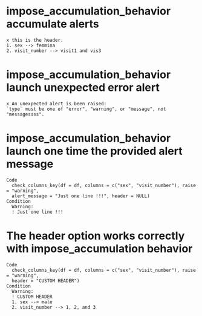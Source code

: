 # impose_accumulation_behavior accumulate alerts

    x this is the header.
    1. sex --> femmina
    2. visit_number --> visit1 and vis3

# impose_accumulation_behavior launch unexpected error alert

    x An unexpected alert is been raised:
    `type` must be one of "error", "warning", or "message", not "messagessss".

# impose_accumulation_behavior launch one time the provided alert message

    Code
      check_columns_key(df = df, columns = c("sex", "visit_number"), raise = "warning",
      alert_message = "Just one line !!!", header = NULL)
    Condition
      Warning:
      ! Just one line !!!

# The header option works correctly with impose_accumulation behavior

    Code
      check_columns_key(df = df, columns = c("sex", "visit_number"), raise = "warning",
      header = "CUSTOM HEADER")
    Condition
      Warning:
      ! CUSTOM HEADER
      1. sex --> male
      2. visit_number --> 1, 2, and 3

